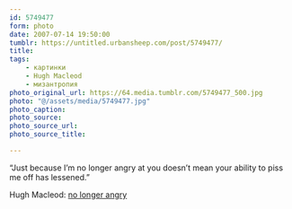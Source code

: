 ```yaml
---
id: 5749477
form: photo
date: 2007-07-14 19:50:00
tumblr: https://untitled.urbansheep.com/post/5749477/
title:
tags:
    - картинки
    - Hugh Macleod
    - мизантропия
photo_original_url: https://64.media.tumblr.com/5749477_500.jpg
photo: "@/assets/media/5749477.jpg"
photo_caption:
photo_source:
photo_source_url:
photo_source_title:

---
```


<p>“Just because I’m no longer angry at you doesn’t mean your ability to piss me off has lessened.”</p>

<p>Hugh Macleod: <a href="http://www.gapingvoid.com/Moveable_Type/archives/004027.html">no longer angry</a></p>
